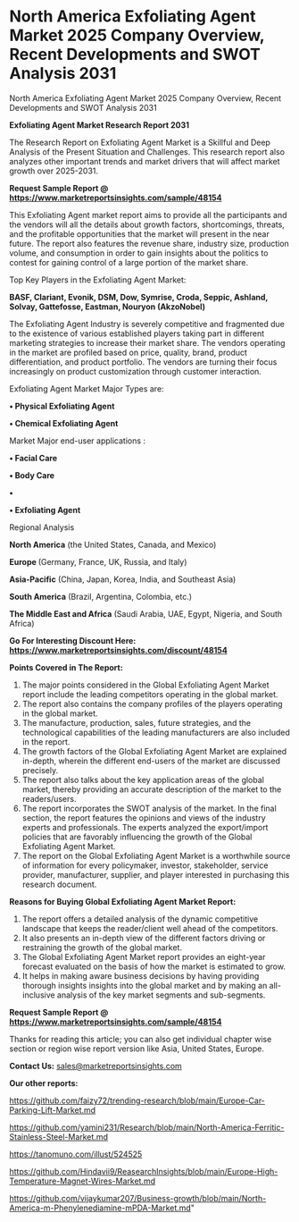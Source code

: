 # North America Exfoliating Agent Market 2025 Company Overview, Recent Developments and SWOT Analysis 2031
North America Exfoliating Agent Market 2025 Company Overview, Recent Developments and SWOT Analysis 2031

<strong>Exfoliating Agent Market Research Report 2031</strong>

The Research Report on Exfoliating Agent Market is a Skillful and Deep Analysis of the Present Situation and Challenges. This research report also analyzes other important trends and market drivers that will affect market growth over 2025-2031.

<strong>Request Sample Report @ <a href=https://www.marketreportsinsights.com/sample/48154>https://www.marketreportsinsights.com/sample/48154</a></strong>

This Exfoliating Agent market report aims to provide all the participants and the vendors will all the details about growth factors, shortcomings, threats, and the profitable opportunities that the market will present in the near future. The report also features the revenue share, industry size, production volume, and consumption in order to gain insights about the politics to contest for gaining control of a large portion of the market share.

Top Key Players in the Exfoliating Agent Market:

<strong>BASF, Clariant, Evonik, DSM, Dow, Symrise, Croda, Seppic, Ashland, Solvay, Gattefosse, Eastman, Nouryon (AkzoNobel)</strong>

The Exfoliating Agent Industry is severely competitive and fragmented due to the existence of various established players taking part in different marketing strategies to increase their market share. The vendors operating in the market are profiled based on price, quality, brand, product differentiation, and product portfolio. The vendors are turning their focus increasingly on product customization through customer interaction.

Exfoliating Agent Market Major Types are:

<strong>•  Physical Exfoliating Agent

•  Chemical Exfoliating Agent</strong>

Market Major end-user applications :

<strong>•  Facial Care

•  Body Care

•  

•  Exfoliating Agent</strong>

Regional Analysis

</u><strong><b>North America</b></strong> (the United States, Canada, and Mexico)

<strong><b>Europe </b></strong>(Germany, France, UK, Russia, and Italy)

<strong><b>Asia-Pacific</b></strong> (China, Japan, Korea, India, and Southeast Asia)

<strong><b>South America</b></strong> (Brazil, Argentina, Colombia, etc.)

<strong><b>The Middle East and Africa</b></strong> (Saudi Arabia, UAE, Egypt, Nigeria, and South Africa)

<strong>Go For Interesting Discount Here: <a href=https://www.marketreportsinsights.com/discount/48154>https://www.marketreportsinsights.com/discount/48154</a></strong>

<strong>Points Covered in The Report:</strong>
<ol>
  <li>The major points considered in the Global Exfoliating Agent Market report include the leading competitors operating in the global market.</li>
  <li>The report also contains the company profiles of the players operating in the global market.</li>
  <li>The manufacture, production, sales, future strategies, and the technological capabilities of the leading manufacturers are also included in the report.</li>
  <li>The growth factors of the Global Exfoliating Agent Market are explained in-depth, wherein the different end-users of the market are discussed precisely.</li>
  <li>The report also talks about the key application areas of the global market, thereby providing an accurate description of the market to the readers/users.</li>
  <li>The report incorporates the SWOT analysis of the market. In the final section, the report features the opinions and views of the industry experts and professionals. The experts analyzed the export/import policies that are favorably influencing the growth of the Global Exfoliating Agent Market.</li>
  <li>The report on the Global Exfoliating Agent Market is a worthwhile source of information for every policymaker, investor, stakeholder, service provider, manufacturer, supplier, and player interested in purchasing this research document.</li>
</ol>
<strong>Reasons for Buying Global Exfoliating Agent Market Report:</strong>

<ol>
  <li>The report offers a detailed analysis of the dynamic competitive landscape that keeps the reader/client well ahead of the competitors.</li>
  <li>It also presents an in-depth view of the different factors driving or restraining the growth of the global market.</li>
  <li>The Global Exfoliating Agent Market report provides an eight-year forecast evaluated on the basis of how the market is estimated to grow.</li>
  <li>It helps in making aware business decisions by having providing thorough insights insights into the global market and by making an all-inclusive analysis of the key market segments and sub-segments.</li>
</ol>
<strong>Request Sample Report @ <a href=https://www.marketreportsinsights.com/sample/48154>https://www.marketreportsinsights.com/sample/48154</a></strong>


Thanks for reading this article; you can also get individual chapter wise section or region wise report version like Asia, United States, Europe.

<strong>Contact Us:</strong>
sales@marketreportsinsights.com

<strong>Our other reports:</strong>

<a href=https://github.com/faizy72/trending-research/blob/main/Europe-Car-Parking-Lift-Market.md>https://github.com/faizy72/trending-research/blob/main/Europe-Car-Parking-Lift-Market.md</a>

<a href=https://github.com/yamini231/Research/blob/main/North-America-Ferritic-Stainless-Steel-Market.md>https://github.com/yamini231/Research/blob/main/North-America-Ferritic-Stainless-Steel-Market.md</a>

<a href=https://tanomuno.com/illust/524525>https://tanomuno.com/illust/524525</a>

<a href=https://github.com/Hindavii9/ReasearchInsights/blob/main/Europe-High-Temperature-Magnet-Wires-Market.md>https://github.com/Hindavii9/ReasearchInsights/blob/main/Europe-High-Temperature-Magnet-Wires-Market.md</a>

<a href=https://github.com/vijaykumar207/Business-growth/blob/main/North-America-m-Phenylenediamine-mPDA-Market.md>https://github.com/vijaykumar207/Business-growth/blob/main/North-America-m-Phenylenediamine-mPDA-Market.md</a>"
